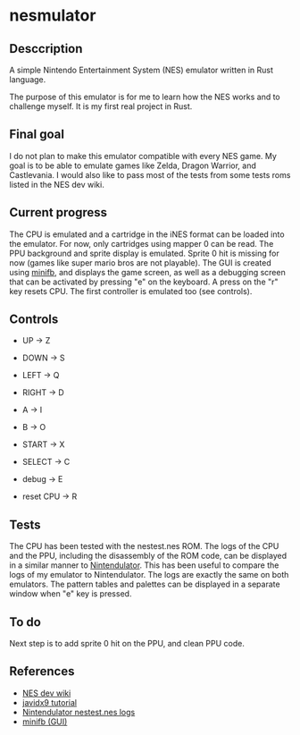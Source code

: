 # nesmulator

## Desccription

A simple Nintendo Entertainment System (NES) emulator written in Rust language.

The purpose of this emulator is for me to learn how the NES works and to challenge myself.
It is my first real project in Rust.

## Final goal

I do not plan to make this emulator compatible with every NES game.
My goal is to be able to emulate games like Zelda, Dragon Warrior, and Castlevania.
I would also like to pass most of the tests from some tests roms listed in the NES dev wiki.

## Current progress

The CPU is emulated and a cartridge in the iNES format can be loaded into the emulator.
For now, only cartridges using mapper 0 can be read.
The PPU background and sprite display is emulated. Sprite 0 hit is missing for now (games like super mario bros are not playable).
The GUI is created using [minifb](https://docs.rs/minifb/0.19.1/minifb/), and displays the game screen, as well as a debugging screen that can be activated by pressing "e" on the keyboard.
A press on the "r" key resets CPU.
The first controller is emulated too (see controls).

## Controls

* UP -> Z
* DOWN -> S
* LEFT -> Q
* RIGHT -> D
* A -> I
* B -> O
* START -> X
* SELECT -> C

* debug -> E
* reset CPU -> R

## Tests

The CPU has been tested with the nestest.nes ROM.
The logs of the CPU and the PPU, including the disassembly of the ROM code, can be displayed in a similar manner to [Nintendulator](https://www.qmtpro.com/~nes/nintendulator/). This has been useful to compare the logs of my emulator to Nintendulator. The logs are exactly the same on both emulators.
The pattern tables and palettes can be displayed in a separate window when "e" key is pressed.

## To do

Next step is to add sprite 0 hit on the PPU, and clean PPU code.

## References

* [NES dev wiki](http://wiki.nesdev.com/w/index.php/Nesdev)
* [javidx9 tutorial](https://www.youtube.com/watch?v=F8kx56OZQhg&list=PLrOv9FMX8xJHqMvSGB_9G9nZZ_4IgteYf&index=2)
* [Nintendulator nestest.nes logs](https://www.qmtpro.com/~nes/misc/nestest.log)
* [minifb (GUI)](https://docs.rs/minifb/0.19.1/minifb/)